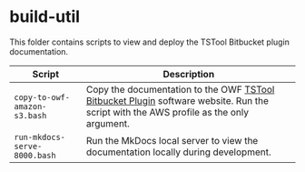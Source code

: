 # build-util #

This folder contains scripts to view and deploy the TSTool Bitbucket plugin documentation.

| **Script** | **Description** |
| -- | -- |
| `copy-to-owf-amazon-s3.bash` | Copy the documentation to the OWF [TSTool Bitbucket Plugin](https://software.openwaterfoundation.org/tstool-bitbucket-plugin/latest/doc-user/) software website. Run the script with the AWS profile as the only argument. |
| `run-mkdocs-serve-8000.bash` | Run the MkDocs local server to view the documentation locally during development. |

